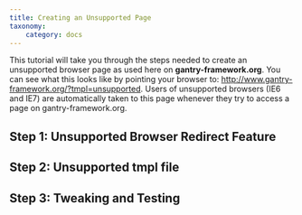```yaml
---
title: Creating an Unsupported Page
taxonomy:
    category: docs
---
```


This tutorial will take you through the steps needed to create an unsupported browser page as used here on **gantry-framework.org**. You can see what this looks like by pointing your browser to: <http://www.gantry-framework.org/?tmpl=unsupported>. Users of unsupported browsers (IE6 and IE7) are automatically taken to this page whenever they try to access a page on gantry-framework.org.


Step 1: Unsupported Browser Redirect Feature
--------------------------------------------


Step 2: Unsupported tmpl file
-----------------------------


Step 3: Tweaking and Testing
----------------------------
